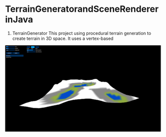# TerrainGeneratorandSceneRendererinJava
1. TerrainGenerator
This project using procedural terrain generation to create terrain in 3D space. It uses a vertex-based

<img src="docs/GithubTerrainGeneratorDemo1.png?raw=true">


